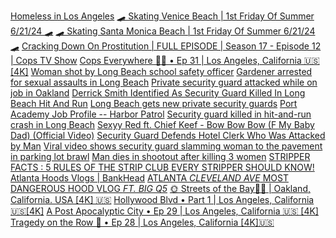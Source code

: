 [Homeless in Los Angeles](https://www.youtube.com/watch?v=0U4MfxZoIls) [🛹 Skating Venice Beach | 1st Friday Of Summer 6/21/24 🛹](https://www.youtube.com/watch?v=wstgMIpsSqQ) [🛹 Skating Santa Monica Beach | 1st Friday Of Summer 6/21/24 🛹](https://youtu.be/pv3-uhdgkGg?si=XwCB4a1N1GH70801)
[Cracking Down On Prostitution | FULL EPISODE | Season 17 - Episode 12 | Cops TV Show](https://youtu.be/Ne55LkDyAMk?si=NNlbPXNKHf9SH1Ad) [Cops Everywhere 🚁🚓 • Ep 31 | Los Angeles, California 🇺🇸 [4K]](https://youtu.be/iKYdCWaePmU?si=5nEO5P0PzLfDCQY-)
[Woman shot by Long Beach school safety officer](https://youtu.be/Gtz4jcYTgTs?si=sEXkapqVfEGBHrrN) [Gardener arrested for sexual assaults in Long Beach](https://youtu.be/BuDFGegacVs?si=Izb6BCKRdNNQR0ed) [Private security guard attacked while on job in Oakland](https://youtu.be/pcufuLYaDBI?si=YRy8YONs8WKUX-FB)
[Derrick Smith Identified As Security Guard Killed In Long Beach Hit And Run](https://www.youtube.com/watch?v=TgsK8eGMTE4) [Long Beach gets new private security guards](https://youtu.be/NOjm6HBSyJs?si=2IrE9YcDRT7eeO35) [Port Academy Job Profile -- Harbor Patrol](https://youtu.be/ictyWBg7RQA?si=EgW7yzl0rdUMijNF) [Security guard killed in hit-and-run crash in Long Beach](https://www.youtube.com/watch?v=qHEHgUlNesA) [Sexyy Red ft. Chief Keef - Bow Bow Bow (F My Baby Dad) (Official Video)](https://youtu.be/KsblGR2_fhI?si=gv7ev3tYAEhW1Hvb) [Security Guard Defends Hotel Clerk Who Was Attacked by Man](https://youtu.be/K9cB_s3nf50?si=ZVgdKO5znPeua3Wo) [Viral video shows security guard slamming woman to the pavement in parking lot brawl](https://www.youtube.com/watch?v=rL7MMSx3klo) [Man dies in shootout after killing 3 women](https://www.youtube.com/watch?v=sHp0lrD14is) [STRIPPER FACTS : 5 RULES OF THE STRIP CLUB EVERY STRIPPER SHOULD KNOW!](https://youtu.be/Kn__Pgchlyw?si=vUEIYKb4jA-6XY1f) [Atlanta Hoods Vlogs | BankHead](https://www.youtube.com/watch?v=v61M25R7Eqs) [ATLANTA *CLEVELAND AVE* MOST DANGEROUS HOOD VLOG *FT. BIG Q5*](https://youtu.be/7CZ_lFUjVQ4?si=RDNtsgGKp-az7IqP) [🌞 Streets of the Bay💃🏾 | Oakland, California. USA [4K] 🇺🇸](https://youtu.be/oTsDNaNB5Co?si=FjHDy-9-k3xVuzoc) [Hollywood Blvd • Part 1 | Los Angeles, California 🇺🇸[4K]](https://youtu.be/bo3ry8xJQMg?si=ITFz5Y7MnP0v7q4Y) [A Post Apocalyptic City • Ep 29 | Los Angeles, California 🇺🇸 [4K]](https://youtu.be/3Z4zXpOfb5A?si=guVqEIGjqj1dyz5h) [Tragedy on the Row 🚓 • Ep 28 | Los Angeles, California [4K]🇺🇸](https://youtu.be/J59WrZMG01g?si=ZDe_yExcayE7DqhJ)

